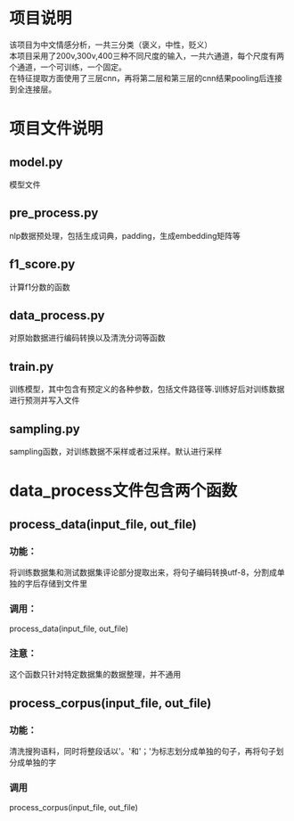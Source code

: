 # 项目说明
该项目为中文情感分析，一共三分类（褒义，中性，贬义）<br>
本项目采用了200v,300v,400三种不同尺度的输入，一共六通道，每个尺度有两个通道，一个可训练，一个固定。 <br>
在特征提取方面使用了三层cnn，再将第二层和第三层的cnn结果pooling后连接到全连接层。<br>

# 项目文件说明
## model.py 
模型文件 <br>
## pre_process.py 
nlp数据预处理，包括生成词典，padding，生成embedding矩阵等<br>
## f1_score.py 
计算f1分数的函数<br>
## data_process.py 
对原始数据进行编码转换以及清洗分词等函数<br>
## train.py 
训练模型，其中包含有预定义的各种参数，包括文件路径等.训练好后对训练数据进行预测并写入文件<br>
## sampling.py 
sampling函数，对训练数据不采样或者过采样。默认进行采样
<br>
# data_process文件包含两个函数 <br>

## process_data(input_file, out_file) <br>
### 功能：<br>
将训练数据集和测试数据集评论部分提取出来，将句子编码转换utf-8，分割成单独的字后存储到文件里 <br>
### 调用： <br>
process_data(input_file, out_file)<br>
### 注意：<br>
这个函数只针对特定数据集的数据整理，并不通用 <br>

## process_corpus(input_file, out_file) <br>
### 功能： <br>
 清洗搜狗语料，同时将整段话以'。'和'；'为标志划分成单独的句子，再将句子划分成单独的字 <br>
### 调用 <br>
process_corpus(input_file, out_file)<br>

